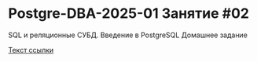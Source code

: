 # Postgre-DBA-2025-01 Занятие #02
SQL и реляционные СУБД. Введение в PostgreSQL 
Домашнее задание

[Текст ссылки](https://htmlacademy.ru)
